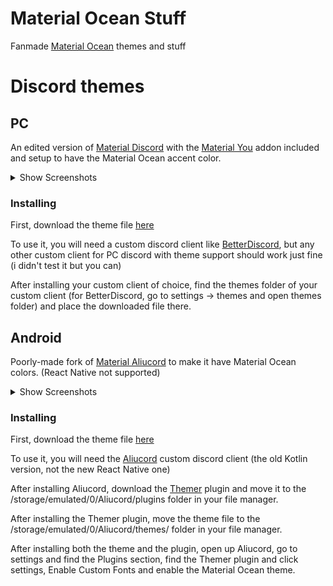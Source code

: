 # Material Ocean Stuff
Fanmade [Material Ocean](https://github.com/material-ocean/Material-Ocean) themes and stuff

# Discord themes
## PC
An edited version of [Material Discord](https://github.com/CapnKitten/Material-Discord) with the [Material You](https://github.com/CapnKitten/BetterDiscord/tree/master/Themes/Material-Discord/css/addons/material-you) addon included and setup to have the Material Ocean accent color.

<details>
  <summary>Show Screenshots</summary>
  Most stuff is blocked out due to privacy.
  
  ![screenshot-1](https://laptopcat.github.io/material-ocean-stuff/screenshots/pc-1.png) 
  ![screenshot-2](https://laptopcat.github.io/material-ocean-stuff/screenshots/pc-2.png)
  ![screenshot-3](https://laptopcat.github.io/material-ocean-stuff/screenshots/pc-3.png)
</details>

### Installing
First, download the theme file [here](https://laptopcat.github.io/material-ocean-stuff/themes/discord/Material-Discord.theme.css)

To use it, you will need a custom discord client like [BetterDiscord](https://betterdiscord.app), but any other custom client for PC discord with theme support should work just fine (i didn't test it but you can)

After installing your custom client of choice, find the themes folder of your custom client (for BetterDiscord, go to settings -> themes and open themes folder) and place the downloaded file there.

## Android
Poorly-made fork of [Material Aliucord](https://github.com/A-rhyna-H/Material-Aliucord) to make it have Material Ocean colors. (React Native not supported)

<details>
  <summary>Show Screenshots</summary>
  Most stuff is blocked out due to privacy.
  
  ![mscreenshot-1](https://laptopcat.github.io/material-ocean-stuff/screenshots/mobile-1.png) 
  ![mscreenshot-2](https://laptopcat.github.io/material-ocean-stuff/screenshots/mobile-2.png)
  ![mscreenshot-3](https://laptopcat.github.io/material-ocean-stuff/screenshots/mobile-3.png)
  ![mscreenshot-4](https://laptopcat.github.io/material-ocean-stuff/screenshots/mobile-4.png)
</details>

### Installing
First, download the theme file [here](https://laptopcat.github.io/material-ocean-stuff/themes/discord/Material_Ocean.json)

To use it, you will need the [Aliucord](https://github.com/Aliucord/Aliucord) custom discord client (the old Kotlin version, not the new React Native one)

After installing Aliucord, download the [Themer](https://github.com/Vendicated/AliucordPlugins/raw/builds/Themer.zip) plugin and move it to the /storage/emulated/0/Aliucord/plugins folder in your file manager.

After installing the Themer plugin, move the theme file to the /storage/emulated/0/Aliucord/themes/ folder in your file manager.

After installing both the theme and the plugin, open up Aliucord, go to settings and find the Plugins section, find the Themer plugin and click settings, Enable Custom Fonts and enable the Material Ocean theme.
